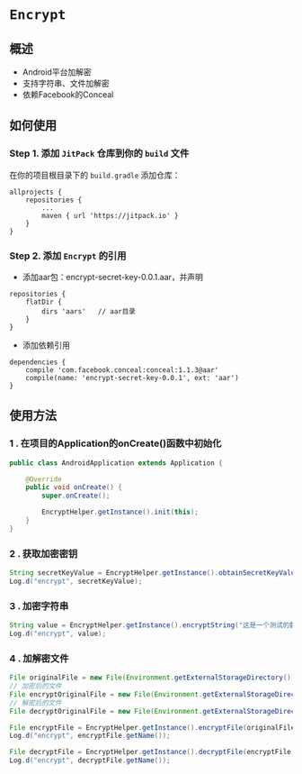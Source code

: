 # `Encrypt`

## 概述 

 - Android平台加解密
 - 支持字符串、文件加解密
 - 依赖Facebook的Conceal

## 如何使用

### Step 1. 添加 `JitPack` 仓库到你的 `build` 文件

在你的项目根目录下的 `build.gradle` 添加仓库：

```
allprojects {
	repositories {
		...
		maven { url 'https://jitpack.io' }
	}
}	
```

### Step 2. 添加 `Encrypt` 的引用

- 添加aar包：encrypt-secret-key-0.0.1.aar，并声明

```
repositories {
    flatDir {
        dirs 'aars'   // aar目录
    }
}
```

- 添加依赖引用

```
dependencies {
    compile 'com.facebook.conceal:conceal:1.1.3@aar'
    compile(name: 'encrypt-secret-key-0.0.1', ext: 'aar')
}
```

## 使用方法

### 1 . 在项目的Application的onCreate()函数中初始化

```java
public class AndroidApplication extends Application {

    @Override
    public void onCreate() {
        super.onCreate();

        EncryptHelper.getInstance().init(this);
    }
}
```

### 2 . 获取加密密钥

```java
String secretKeyValue = EncryptHelper.getInstance().obtainSecretKeyValue(this);
Log.d("encrypt", secretKeyValue);
```

### 3 . 加密字符串

```java
String value = EncryptHelper.getInstance().encryptString("这是一个测试的数据!");
Log.d("encrypt", value);
```

### 4 . 加解密文件

```java
File originalFile = new File(Environment.getExternalStorageDirectory(), "/test.zip");
// 加密后的文件
File encryptOriginalFile = new File(Environment.getExternalStorageDirectory(), "/test_encrypt.zip");
// 解密后的文件
File decryptOriginalFile = new File(Environment.getExternalStorageDirectory(), "/test_decrypt.zip");

File encryptFile = EncryptHelper.getInstance().encryptFile(originalFile, encryptOriginalFile);
Log.d("encrypt", encryptFile.getName());

File decryptFile = EncryptHelper.getInstance().decryptFile(encryptFile, decryptOriginalFile);
Log.d("encrypt", decryptFile.getName());
```







